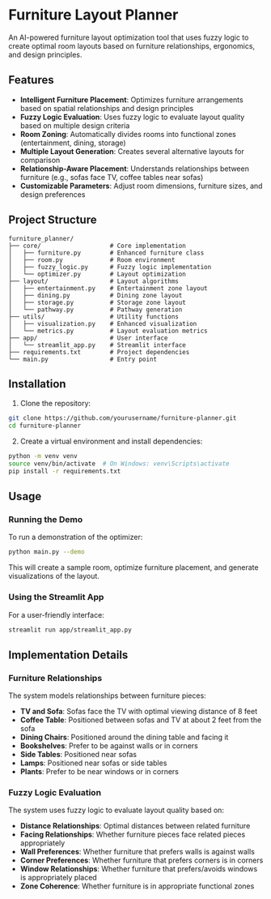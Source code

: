# Furniture Layout Planner

An AI-powered furniture layout optimization tool that uses fuzzy logic to create optimal room layouts based on furniture relationships, ergonomics, and design principles.

## Features

- **Intelligent Furniture Placement**: Optimizes furniture arrangements based on spatial relationships and design principles
- **Fuzzy Logic Evaluation**: Uses fuzzy logic to evaluate layout quality based on multiple design criteria
- **Room Zoning**: Automatically divides rooms into functional zones (entertainment, dining, storage)
- **Multiple Layout Generation**: Creates several alternative layouts for comparison
- **Relationship-Aware Placement**: Understands relationships between furniture (e.g., sofas face TV, coffee tables near sofas)
- **Customizable Parameters**: Adjust room dimensions, furniture sizes, and design preferences

## Project Structure

```
furniture_planner/
├── core/                   # Core implementation
│   ├── furniture.py        # Enhanced furniture class
│   ├── room.py             # Room environment
│   ├── fuzzy_logic.py      # Fuzzy logic implementation
│   └── optimizer.py        # Layout optimization
├── layout/                 # Layout algorithms
│   ├── entertainment.py    # Entertainment zone layout
│   ├── dining.py           # Dining zone layout
│   ├── storage.py          # Storage zone layout
│   └── pathway.py          # Pathway generation
├── utils/                  # Utility functions
│   ├── visualization.py    # Enhanced visualization
│   └── metrics.py          # Layout evaluation metrics
├── app/                    # User interface
│   └── streamlit_app.py    # Streamlit interface
├── requirements.txt        # Project dependencies
└── main.py                 # Entry point
```

## Installation

1. Clone the repository:

```bash
git clone https://github.com/yourusername/furniture-planner.git
cd furniture-planner
```

2. Create a virtual environment and install dependencies:

```bash
python -m venv venv
source venv/bin/activate  # On Windows: venv\Scripts\activate
pip install -r requirements.txt
```

## Usage

### Running the Demo

To run a demonstration of the optimizer:

```bash
python main.py --demo
```

This will create a sample room, optimize furniture placement, and generate visualizations of the layout.

### Using the Streamlit App

For a user-friendly interface:

```bash
streamlit run app/streamlit_app.py
```

## Implementation Details

### Furniture Relationships

The system models relationships between furniture pieces:

- **TV and Sofa**: Sofas face the TV with optimal viewing distance of 8 feet
- **Coffee Table**: Positioned between sofas and TV at about 2 feet from the sofa
- **Dining Chairs**: Positioned around the dining table and facing it
- **Bookshelves**: Prefer to be against walls or in corners
- **Side Tables**: Positioned near sofas
- **Lamps**: Positioned near sofas or side tables
- **Plants**: Prefer to be near windows or in corners

### Fuzzy Logic Evaluation

The system uses fuzzy logic to evaluate layout quality based on:

- **Distance Relationships**: Optimal distances between related furniture
- **Facing Relationships**: Whether furniture pieces face related pieces appropriately
- **Wall Preferences**: Whether furniture that prefers walls is against walls
- **Corner Preferences**: Whether furniture that prefers corners is in corners
- **Window Relationships**: Whether furniture that prefers/avoids windows is appropriately placed
- **Zone Coherence**: Whether furniture is in appropriate functional zones
